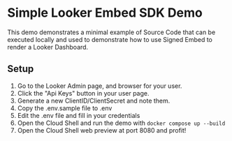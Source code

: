 # Simple Looker Embed SDK Demo

This demo demonstrates a minimal example of Source Code that can be executed
locally and used to demonstrate how to use Signed Embed to render a Looker
Dashboard.

## Setup

1. Go to the Looker Admin page, and browser for your user.
2. Click the "Api Keys" button in your user page.
3. Generate a new ClientID/ClientSecret and note them.
4. Copy the .env.sample file to .env
5. Edit the .env file and fill in your credentials
6. Open the Cloud Shell and run the demo with `docker compose up --build`
7. Open the Cloud Shell web preview at port 8080 and profit!

